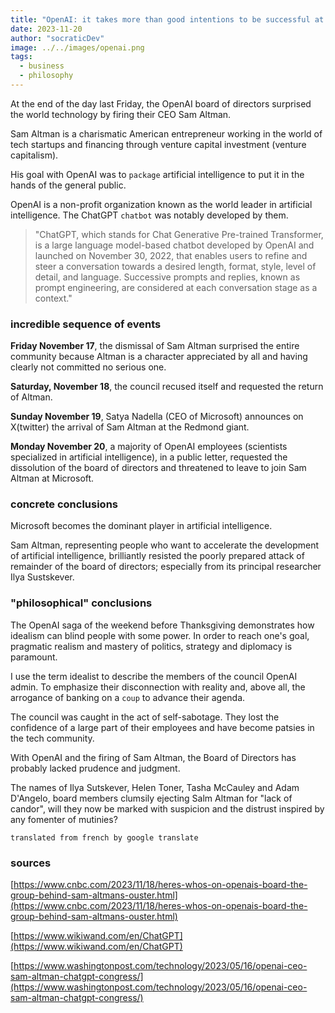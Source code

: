 ```yaml
---
title: "OpenAI: it takes more than good intentions to be successful at a coup"
date: 2023-11-20
author: "socraticDev"
image: ../../images/openai.png
tags:
  - business
  - philosophy
---
```


At the end of the day last Friday, the OpenAI board of directors surprised the world
technology by firing their CEO Sam Altman.

Sam Altman is a charismatic American entrepreneur working in the world of
tech startups and financing through venture capital investment
(venture capitalism).

His goal with OpenAI was to `package` artificial intelligence to put it in the
hands of the general public.

OpenAI is a non-profit organization known as the world leader in
artificial intelligence. The ChatGPT `chatbot` was notably developed by
them.

> "ChatGPT, which stands for Chat Generative Pre-trained Transformer, is a
> large language model-based chatbot developed by OpenAI and launched on
> November 30, 2022, that enables users to refine and steer a conversation
> towards a desired length, format, style, level of detail, and language.
> Successive prompts and replies, known as prompt engineering, are considered
> at each conversation stage as a context."

### incredible sequence of events

**Friday November 17**, the dismissal of Sam Altman surprised the entire community because
Altman is a character appreciated by all and having clearly not committed
no serious one.

**Saturday, November 18**, the council recused itself and requested the return of Altman.

**Sunday November 19**, Satya Nadella (CEO of Microsoft) announces on X(twitter)
the arrival of Sam Altman at the Redmond giant.

**Monday November 20**, a majority of OpenAI employees (scientists
specialized in artificial intelligence), in a public letter, requested the
dissolution of the board of directors and threatened to leave to join Sam
Altman at Microsoft.

### concrete conclusions

Microsoft becomes the dominant player in artificial intelligence.

Sam Altman, representing people who want to accelerate the development of
artificial intelligence, brilliantly resisted the poorly prepared attack of
remainder of the board of directors; especially from its principal researcher Ilya
Sustskever.

### "philosophical" conclusions

The OpenAI saga of the weekend before Thanksgiving demonstrates how idealism
can blind people with some power. In order to reach one's goal, pragmatic
realism and mastery of politics, strategy and diplomacy is paramount.

I use the term idealist to describe the members of the council
OpenAI admin. To emphasize their disconnection with reality and,
above all, the arrogance of banking on a `coup` to advance their agenda.

The council was caught in the act of self-sabotage. They lost the
confidence of a large part of their employees and have become patsies in the tech community.

With OpenAI and the firing of Sam Altman, the Board of Directors has
probably lacked prudence and judgment.

The names of Ilya Sutskever, Helen Toner, Tasha McCauley and Adam D'Angelo,
board members clumsily ejecting Salm
Altman for "lack of candor", will they now be marked with suspicion and
the distrust inspired by any fomenter of mutinies?

`translated from french by google translate`

### sources

[https://www.cnbc.com/2023/11/18/heres-whos-on-openais-board-the-group-behind-sam-altmans-ouster.html](https://www.cnbc.com/2023/11/18/heres-whos-on-openais-board-the-group-behind-sam-altmans-ouster.html)

[https://www.wikiwand.com/en/ChatGPT](https://www.wikiwand.com/en/ChatGPT)

[https://www.washingtonpost.com/technology/2023/05/16/openai-ceo-sam-altman-chatgpt-congress/](https://www.washingtonpost.com/technology/2023/05/16/openai-ceo-sam-altman-chatgpt-congress/)